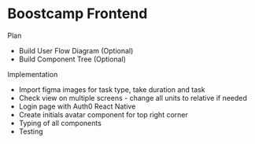 # Boostcamp Frontend

Plan

- Build User Flow Diagram (Optional)
- Build Component Tree (Optional)

Implementation

- Import figma images for task type, take duration and task
- Check view on multiple screens - change all units to relative if needed
- Login page with Auth0 React Native
- Create initials avatar component for top right corner
- Typing of all components
- Testing
